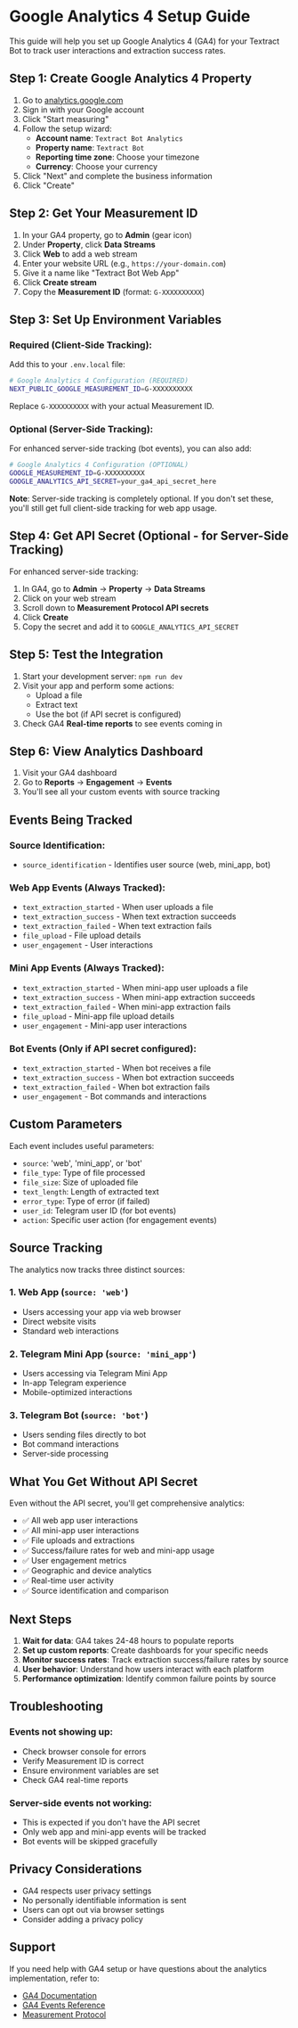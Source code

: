 # Google Analytics 4 Setup Guide

This guide will help you set up Google Analytics 4 (GA4) for your Textract Bot to track user interactions and extraction success rates.

## Step 1: Create Google Analytics 4 Property

1. Go to [analytics.google.com](https://analytics.google.com)
2. Sign in with your Google account
3. Click "Start measuring"
4. Follow the setup wizard:
   - **Account name**: `Textract Bot Analytics`
   - **Property name**: `Textract Bot`
   - **Reporting time zone**: Choose your timezone
   - **Currency**: Choose your currency
5. Click "Next" and complete the business information
6. Click "Create"

## Step 2: Get Your Measurement ID

1. In your GA4 property, go to **Admin** (gear icon)
2. Under **Property**, click **Data Streams**
3. Click **Web** to add a web stream
4. Enter your website URL (e.g., `https://your-domain.com`)
5. Give it a name like "Textract Bot Web App"
6. Click **Create stream**
7. Copy the **Measurement ID** (format: `G-XXXXXXXXXX`)

## Step 3: Set Up Environment Variables

### Required (Client-Side Tracking):

Add this to your `.env.local` file:

```bash
# Google Analytics 4 Configuration (REQUIRED)
NEXT_PUBLIC_GOOGLE_MEASUREMENT_ID=G-XXXXXXXXXX
```

Replace `G-XXXXXXXXXX` with your actual Measurement ID.

### Optional (Server-Side Tracking):

For enhanced server-side tracking (bot events), you can also add:

```bash
# Google Analytics 4 Configuration (OPTIONAL)
GOOGLE_MEASUREMENT_ID=G-XXXXXXXXXX
GOOGLE_ANALYTICS_API_SECRET=your_ga4_api_secret_here
```

**Note**: Server-side tracking is completely optional. If you don't set these, you'll still get full client-side tracking for web app usage.

## Step 4: Get API Secret (Optional - for Server-Side Tracking)

For enhanced server-side tracking:

1. In GA4, go to **Admin** → **Property** → **Data Streams**
2. Click on your web stream
3. Scroll down to **Measurement Protocol API secrets**
4. Click **Create**
5. Copy the secret and add it to `GOOGLE_ANALYTICS_API_SECRET`

## Step 5: Test the Integration

1. Start your development server: `npm run dev`
2. Visit your app and perform some actions:
   - Upload a file
   - Extract text
   - Use the bot (if API secret is configured)
3. Check GA4 **Real-time reports** to see events coming in

## Step 6: View Analytics Dashboard

1. Visit your GA4 dashboard
2. Go to **Reports** → **Engagement** → **Events**
3. You'll see all your custom events with source tracking

## Events Being Tracked

### Source Identification:

- `source_identification` - Identifies user source (web, mini_app, bot)

### Web App Events (Always Tracked):

- `text_extraction_started` - When user uploads a file
- `text_extraction_success` - When text extraction succeeds
- `text_extraction_failed` - When text extraction fails
- `file_upload` - File upload details
- `user_engagement` - User interactions

### Mini App Events (Always Tracked):

- `text_extraction_started` - When mini-app user uploads a file
- `text_extraction_success` - When mini-app extraction succeeds
- `text_extraction_failed` - When mini-app extraction fails
- `file_upload` - Mini-app file upload details
- `user_engagement` - Mini-app user interactions

### Bot Events (Only if API secret configured):

- `text_extraction_started` - When bot receives a file
- `text_extraction_success` - When bot extraction succeeds
- `text_extraction_failed` - When bot extraction fails
- `user_engagement` - Bot commands and interactions

## Custom Parameters

Each event includes useful parameters:

- `source`: 'web', 'mini_app', or 'bot'
- `file_type`: Type of file processed
- `file_size`: Size of uploaded file
- `text_length`: Length of extracted text
- `error_type`: Type of error (if failed)
- `user_id`: Telegram user ID (for bot events)
- `action`: Specific user action (for engagement events)

## Source Tracking

The analytics now tracks three distinct sources:

### 1. **Web App** (`source: 'web'`)

- Users accessing your app via web browser
- Direct website visits
- Standard web interactions

### 2. **Telegram Mini App** (`source: 'mini_app'`)

- Users accessing via Telegram Mini App
- In-app Telegram experience
- Mobile-optimized interactions

### 3. **Telegram Bot** (`source: 'bot'`)

- Users sending files directly to bot
- Bot command interactions
- Server-side processing

## What You Get Without API Secret

Even without the API secret, you'll get comprehensive analytics:

- ✅ All web app user interactions
- ✅ All mini-app user interactions
- ✅ File uploads and extractions
- ✅ Success/failure rates for web and mini-app usage
- ✅ User engagement metrics
- ✅ Geographic and device analytics
- ✅ Real-time user activity
- ✅ Source identification and comparison

## Next Steps

1. **Wait for data**: GA4 takes 24-48 hours to populate reports
2. **Set up custom reports**: Create dashboards for your specific needs
3. **Monitor success rates**: Track extraction success/failure rates by source
4. **User behavior**: Understand how users interact with each platform
5. **Performance optimization**: Identify common failure points by source

## Troubleshooting

### Events not showing up:

- Check browser console for errors
- Verify Measurement ID is correct
- Ensure environment variables are set
- Check GA4 real-time reports

### Server-side events not working:

- This is expected if you don't have the API secret
- Only web app and mini-app events will be tracked
- Bot events will be skipped gracefully

## Privacy Considerations

- GA4 respects user privacy settings
- No personally identifiable information is sent
- Users can opt out via browser settings
- Consider adding a privacy policy

## Support

If you need help with GA4 setup or have questions about the analytics implementation, refer to:

- [GA4 Documentation](https://developers.google.com/analytics/devguides/collection/ga4)
- [GA4 Events Reference](https://developers.google.com/analytics/devguides/collection/ga4/events)
- [Measurement Protocol](https://developers.google.com/analytics/devguides/collection/protocol/ga4)

